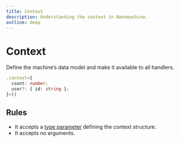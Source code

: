 ```yaml
---
title: Context
description: Understanding the context in Nanomachine.
outline: deep
---
```


# Context

Define the machine’s data model and make it available to all handlers.

```ts
.context<{
  count: number;
  user?: { id: string };
}>()
```

## Rules

- It accepts a <u>type parameter</u> defining the context structure.
- It accepts _no_ arguments.
